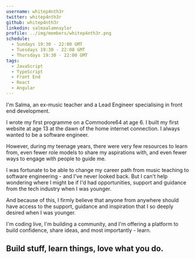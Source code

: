 ```yaml
---
username: whitep4nth3r
twitter: whitep4nth3r
github: whitep4nth3r
linkedin: salmaalamnaylor
profile: ../img/members/whitep4nth3r.png
schedule:
  - Sundays 19:30 - 22:00 GMT
  - Tuesdays 19:30 - 22:00 GMT
  - Thursdays 19:30 - 22:00 GMT
tags:
  - JavaScript
  - TypeScript
  - Front End
  - React
  - Angular
---
```


I'm Salma, an ex-music teacher and a Lead Engineer specialising in front end development.

I wrote my first programme on a Commodore64 at age 6. I built my first website at age 13 at the dawn of the home internet connection. I always wanted to be a software engineer.

However, during my teenage years, there were very few resources to learn from, even fewer role models to share my aspirations with, and even fewer ways to engage with people to guide me.

I was fortunate to be able to change my career path from music teaching to software engineering - and I've never looked back. But I can't help wondering where I might be if I'd had opportunities, support and guidance from the tech industry when I was younger.

And because of this, I firmly believe that anyone from anywhere should have access to the support, guidance and inspiration that I so deeply desired when I was younger.

I'm coding live, I'm building a community, and I'm offering a platform to build confidence, share ideas, and most importantly - learn.

## Build stuff, learn things, love what you do.
